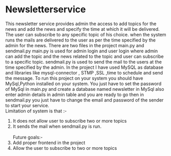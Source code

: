 # Newsletterservice
This newsletter service provides admin the access to add topics for the news and add the news and specify the time at which it will be delivered. 
The user can subscribe to any specific topic of his choice.
when the system runs the mails are delivered to the user as per the time specified by the admin for the news.
There are two files in the project main.py and sendmail.py
main.py is used for admin login and user login where admin can add the topic and the news related to the topic and user can subscribe to a   specific topic.
sendmail.py is used to send the mail to the users at the time specified by the admin.
In the project I have used MySQL as database and libraries like mysql-connector , STMP ,SSL ,time to schedule and send the message.
To run this project on your system you should have MySql,Python installed on your system. You just have to set the password of MySql in main.py and create a database named newsletter in MySql also enter admin details in admin table and you are ready to go then in sendmail.py you just have to change the email and password of the sender to start your service.
<br/>Limitation of system is that :-
1) It does not allow user to subscribe two or more topics
2) It sends the mail when sendmail.py is run.
<br/><br/> Future goals:-
1) Add proper frontend in the project
2) Allow the user to subscribe to two or more topics

